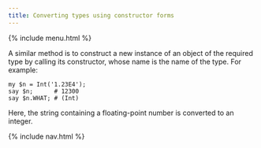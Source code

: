 ```yaml
---
title: Converting types using constructor forms
---
```


{% include menu.html %}

A similar method is to construct a new instance of an object of the required type by calling its constructor, whose name is the name of the type. For example:

    my $n = Int('1.23E4');
    say $n;      # 12300
    say $n.WHAT; # (Int)

Here, the string containing a floating-point number is converted to an integer.

{% include nav.html %}
